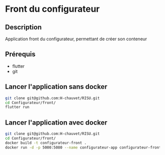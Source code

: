 # Front du configurateur

## Description
Application front du configurateur, permettant de créer son conteneur

## Prérequis
* flutter
* git

## Lancer l'application sans docker
```bash
git clone git@github.com:H-chauvet/RISU.git
cd Configurateur/front/
flutter run
```

## Lancer l'application avec docker
```bash
git clone git@github.com:H-chauvet/RISU.git
cd Configurateur/front/
docker build -t configurateur-front .
docker run -d -p 5000:5080 --name configurateur-app configurateur-front
```
